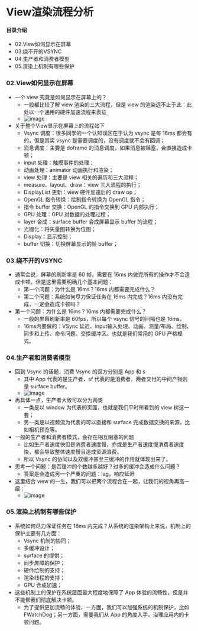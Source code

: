 # View渲染流程分析
#### 目录介绍
- 02.View如何显示在屏幕
- 03.绕不开的VSYNC
- 04.生产者和消费者模型
- 05.渲染上机制有哪些保护




### 02.View如何显示在屏幕
- 一个 view 究竟是如何显示在屏幕上的？
    - 一般都比较了解 view 渲染的三大流程，但是 view 的渲染远不止于此：此处以一个通用的硬件加速流程来表征
    - ![image](https://img-blog.csdnimg.cn/1a64ad8a867f40689eff87d592fea5b1.png)
- 关于整个View显示在屏幕上的流程如下
    - Vsync 调度：很多同学的一个认知误区在于认为 vsync 是每 16ms 都会有的，但是其实 vsync 是需要调度的，没有调度就不会有回调；
    - 消息调度：主要是 doframe 的消息调度，如果消息被阻塞，会直接造成卡顿；
    - input 处理：触摸事件的处理；
    - 动画处理：animator 动画执行和渲染；
    - view 处理：主要是 view 相关的遍历和三大流程；
    - measure、layout、draw：view 三大流程的执行；
    - DisplayList 更新：view 硬件加速后的 draw op；
    - OpenGL 指令转换：绘制指令转换为 OpenGL 指令；
    - 指令 buffer 交换：OpenGL 的指令交换到 GPU 内部执行；
    - GPU 处理：GPU 对数据的处理过程；
    - layer 合成：surface buffer 合成屏幕显示 buffer 的流程；
    - 光栅化：将矢量图转换为位图；
    - Display：显示控制；
    - buffer 切换：切换屏幕显示的帧 buffer；



### 03.绕不开的VSYNC
- 通常会说，屏幕的刷新率是 60 帧，需要在 16ms 内做完所有的操作才不会造成卡顿。但是这里需要明确几个基本问题：
    - 第一个问题：为什么是 16ms？16ms 内都需要完成什么？
    - 第二个问题：系统如何尽力保证任务在 16ms 内完成？16ms 内没有完成，一定会造成卡顿吗？
- 第一个问题：为什么是 16ms？16ms 内都需要完成什么？
    - 一般的屏幕刷新率是 60fps，所以每个 vsync 信号的间隔也是 16ms。
    - 16ms内要做的：VSync 延迟、input输入处理、动画、测量/布局、绘制、同步和上传、命令问题、交换缓冲区。也就是我们常用的 GPU 严格模式。



### 04.生产者和消费者模型
- 回到 Vsync 的话题，消费 Vsync 的双方分别是 App 和 s
    - 其中 App 代表的是生产者，sf 代表的是消费者，两者交付的中间产物则是 surface buffer。
    - ![image](https://img-blog.csdnimg.cn/77fb7d18c2a749eaa72816fd3f00dfae.png)
- 再具体一点，生产者大致可以分为两类
    - 一类是以 window 为代表的页面，也就是我们平时所看到的 view 树这一套；
    - 另一类是以视频流为代表的可以直接和 surface 完成数据交换的来源，比如相机预览等。
- 一般的生产者和消费者模式，会存在相互阻塞的问题
    - 比如生产者速度快但是消费者速度慢，亦或是生产者速度慢消费者速度快，都会导致整体速度慢且造成资源浪费。
    - 所以 Vsync 的协同以及双缓冲甚至三缓冲的作用就体现出来了。
- 思考一个问题：是否缓冲的个数越多越好？过多的缓冲会造成什么问题？
    - 答案是会造成另一个严重的问题：lag，响应延迟
- 这里结合 view 的一生，我们可以把两个流程合在一起，让我们的视角再高一层：
    - ![image](https://img-blog.csdnimg.cn/2484c6504101408f9578451a5ba93f59.png)



### 05.渲染上机制有哪些保护
- 系统如何尽力保证任务在 16ms 内完成？从系统的渲染架构上来说，机制上的保护主要有几方面：
    - Vsync 机制的协同；
    - 多缓冲设计；
    - surface 的提供；
    - 同步屏障的保护；
    - 硬件绘制的支持；
    - 渲染线程的支持；
    - GPU 合成加速；
- 这些机制上的保护在系统层面最大程度地保障了 App 体验的流畅性，但是并不能帮我们彻底解决卡顿。
    - 为了提供更加流畅的体验，一方面，我们可以加强系统的机制保护，比如 FWatchDog；另一方面，需要我们从 App 的角度入手，治理应用内的卡顿问题。












